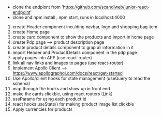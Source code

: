 - clone the endpiont from 'https://github.com/scandiweb/junior-react-endpoint'
- clone and npm install , npm start, runs in locolhost:4000

1. create Header component inculding navbar, logo and shopping bag item
2. create Home page
3. create card component to show the products and import in home page
4. create Pdp page --> product description page
5. create product details component to grap all information in it
6. import Header and ProductDetails component in the pdp page
7. apply pages into APP (use react-router)
8. link all nav links and images to pages (use react-router)
9. Implement Apollo Client --> https://www.apollographql.com/docs/react/get-started
10. Use Apollo/client hooks for state management (useQuery to read the schema)
11. map through the hooks and show up in front end
12. make the cards clickble, using react routers (Link)
13. useParams for using each product id
14. react hooks useState() for making product image list clickble
15. Apply currencies for products 
  